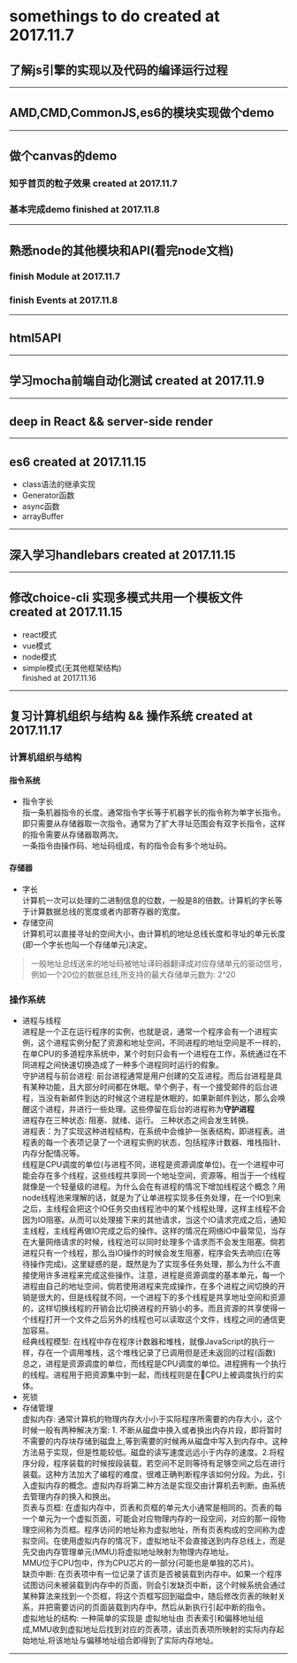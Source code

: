 # somethings to do created at 2017.11.7
## 了解js引擎的实现以及代码的编译运行过程
---
## AMD,CMD,CommonJS,es6的模块实现做个demo
---
## 做个canvas的demo  
### 知乎首页的粒子效果 created at 2017.11.7 
### 基本完成demo finished at 2017.11.8
---
## 熟悉node的其他模块和API(看完node文档)
### finish **Module** at 2017.11.7
### finish **Events** at 2017.11.8
---
## html5API
---
## 学习mocha前端自动化测试 created at 2017.11.9
---
## deep in React && server-side render
---
## es6 created at 2017.11.15 
- class语法的继承实现
- Generator函数
- async函数
- arrayBuffer
---
## 深入学习handlebars created at 2017.11.15
---
## 修改choice-cli 实现多模式共用一个模板文件 created at 2017.11.15
- react模式
- vue模式
- node模式
- simple模式(无其他框架结构)  
finished at 2017.11.16
---
## 复习计算机组织与结构 && 操作系统 created at 2017.11.17
### 计算机组织与结构
#### 指令系统
- 指令字长  
指一条机器指令的长度。通常指令字长等于机器字长的指令称为单字长指令。即只需要从存储器取一次指令。通常为了扩大寻址范围会有双字长指令，这样的指令需要从存储器取两次。  
一条指令由操作码、地址码组成，有的指令会有多个地址码。  
#### 存储器
- 字长  
计算机一次可以处理的二进制信息的位数，一般是8的倍数。计算机的字长等于计算数据总线的宽度或者内部寄存器的宽度。
- 存储空间  
计算机可以直接寻址的空间大小，由计算机的地址总线长度和寻址的单元长度(即一个字长也叫一个存储单元)决定。
> 一般地址总线送来的地址码被地址译码器翻译成对应存储单元的驱动信号，例如一个20位的数据总线,所支持的最大存储单元数为: 2^20  

### 操作系统
- 进程与线程  
进程是一个正在运行程序的实例，也就是说，通常一个程序会有一个进程实例，这个进程实例分配了资源和地址空间，不同进程的地址空间是不一样的，在单CPU的多道程序系统中，某个时刻只会有一个进程在工作，系统通过在不同进程之间快速切换造成了一种多个进程同时运行的假象。  
守护进程与前台进程: 前台进程通常是用户创建的交互进程。而后台进程是具有某种功能，且大部分时间都在休眠。举个例子，有一个接受邮件的后台进程，当没有新邮件到达的时候这个进程是休眠的，如果新邮件到达，那么会唤醒这个进程，并进行一些处理。这些停留在后台的进程称为**守护进程**  
进程存在三种状态: 阻塞、就绪、运行。 三种状态之间会发生转换。   
进程表：为了实现这种进程结构，在系统中会维护一张表结构，即进程表。进程表的每一个表项记录了一个进程实例的状态，包括程序计数器、堆栈指针、内存分配情况等。  
线程是CPU调度的单位(与进程不同，进程是资源调度单位)。在一个进程中可能会存在多个线程，这些线程共享同一个地址空间，资源等。相当于一个线程就像是一个轻量级的进程。为什么会在有进程的情况下增加线程这个概念？用node线程池来理解的话，就是为了让单进程实现多任务处理，在一个IO到来之后，主线程会把这个IO任务交由线程池中的某个线程处理，这样主线程不会因为IO阻塞。从而可以处理接下来的其他请求，当这个IO请求完成之后，通知主线程，主线程再做IO完成之后的操作。这样的情况在网络IO中最常见，当存在大量网络请求的时候，线程池可以同时处理多个请求而不会发生阻塞。倘若进程只有一个线程，那么当IO操作的时候会发生阻塞，程序会失去响应(在等待操作完成)。这里疑惑的是，既然是为了实现多任务处理，那么为什么不直接使用许多进程来完成这些操作。注意，进程是资源调度的基本单元，每一个进程由自己的地址空间，倘若使用进程来完成操作，在多个进程之间切换的开销是很大的，但是线程就不同，一个进程下的多个线程是共享地址空间和资源的，这样切换线程的开销会比切换进程的开销小的多。而且资源的共享使得一个线程打开一个文件之后另外的线程也可以读取这个文件，线程之间的通信更加容易。  
经典线程模型: 在线程中存在程序计数器和堆栈，就像JavaScript的执行一样，存在一个调用堆栈，这个堆栈记录了已调用但是还未返回的过程(函数)  
总之，进程是资源调度的单位，而线程是CPU调度的单位。进程拥有一个执行的线程。进程用于把资源集中到一起，而线程则是在CPU上被调度执行的实体。
- 死锁
- 存储管理  
虚拟内存: 通常计算机的物理内存大小小于实际程序所需要的内存大小，这个时候一般有两种解决方案: 1. 不断从磁盘中换入或者换出内存片段，即将暂时不需要的内存块存储到磁盘上,等到需要的时候再从磁盘中写入到内存中。这种方法易于实现，但是性能较低。磁盘的读写速度远远小于内存的速度。2.将程序分段，程序装载的时候按段装载，若空间不足则等待有足够空间之后在进行装载。这种方法加大了编程的难度，很难正确判断程序该如何分段。为此，引入虚拟内存的概念。虚拟内存将第二种方法是实现交由计算机去判断。由系统去管理内存的换入和换出。  
页表与页框: 在虚拟内存中，页表和页框的单元大小通常是相同的。页表的每一个单元为一个虚拟页面，可能会对应物理内存的一段空间，对应的那一段物理空间称为页框。程序访问的地址称为虚拟地址，所有页表构成的空间称为虚拟空间。在使用虚拟内存的情况下，虚拟地址不会直接送到内存总线上，而是先交由内存管理单元(MMU)将虚拟地址映射为物理内存地址。  
MMU位于CPU包中，作为CPU芯片的一部分(可能也是单独的芯片)。  
缺页中断: 在页表项中有一位记录了该页是否被装载到内存中。如果一个程序试图访问未被装载到内存中的页面，则会引发缺页中断，这个时候系统会通过某种算法来找到一个页框，将这个页框写回到磁盘中，随后修改页表的映射关系，并把需要访问的页面装载到内存中。然后从新执行引起中断的指令。  
虚拟地址的结构: 一种简单的实现是 虚拟地址由 页表索引和偏移地址组成,MMU收到虚拟地址后找到对应的页表项，读出页表项所映射的实际内存起始地址,将该地址与偏移地址组合即得到了实际内存地址。  

---

